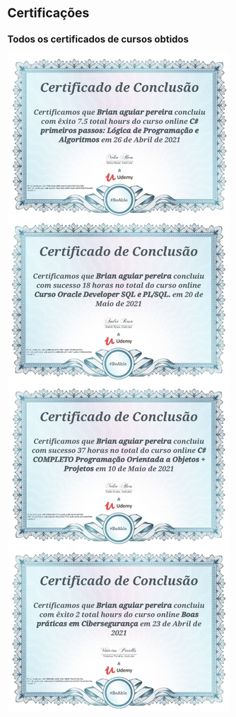 <h1>Certificações</h1>
<p align="center">
  <h2>Todos os certificados de cursos obtidos</h2>
  <a href="#">
    <img align="center"  src="01ce.jpg" />
  </a>
  </br>
  <a href="#">
    <img align="center"  src="02ce.jpg" />
  </a>
  
  <a href="#">
    <img align="center"  src="03ce.jpg" />
  </a>
  
  <a href="#">
    <img align="center"  src="04ce.jpg" />
  </a>
</p>

